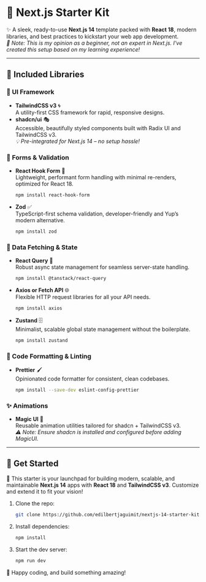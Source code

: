 # 🧪 Next.js Starter Kit

✨ A sleek, ready-to-use **Next.js 14** template packed with **React 18**, modern libraries, and best practices to kickstart your web app development.  
_📌 Note: This is my opinion as a beginner, not an expert in Next.js. I've created this setup based on my learning experience!_

---

## 🔋 Included Libraries

### 🎨 UI Framework

-   **TailwindCSS v3** 🌀  
    A utility-first CSS framework for rapid, responsive designs.
-   **shadcn/ui** 🎭  
    Accessible, beautifully styled components built with Radix UI and TailwindCSS v3.  
    _💡 Pre-integrated for Next.js 14 – no setup hassle!_

### 🧾 Forms & Validation

-   **React Hook Form** 📝  
    Lightweight, performant form handling with minimal re-renders, optimized for React 18.
    ```bash
    npm install react-hook-form
    ```
-   **Zod** ✅  
    TypeScript-first schema validation, developer-friendly and Yup’s modern alternative.
    ```bash
    npm install zod
    ```

### 🔄 Data Fetching & State

-   **React Query** 🔄  
    Robust async state management for seamless server-state handling.
    ```bash
    npm install @tanstack/react-query
    ```
-   **Axios or Fetch API** 🌐  
    Flexible HTTP request libraries for all your API needs.
    ```bash
    npm install axios
    ```
-   **Zustand** 🗄️  
    Minimalist, scalable global state management without the boilerplate.
    ```bash
    npm install zustand
    ```

### 🧼 Code Formatting & Linting

-   **Prettier** 🖌️  
    Opinionated code formatter for consistent, clean codebases.
    ```bash
    npm install --save-dev eslint-config-prettier
    ```

### ✨ Animations

-   **Magic UI** 🌟  
    Reusable animation utilities tailored for shadcn + TailwindCSS v3.  
    _⚠️ Note: Ensure shadcn is installed and configured before adding MagicUI._

---

## 🚀 Get Started

🚀 This starter is your launchpad for building modern, scalable, and maintainable **Next.js 14** apps with **React 18** and **TailwindCSS v3**. Customize and extend it to fit your vision!

1. Clone the repo:
    ```bash
    git clone https://github.com/edilbertjaguimit/nextjs-14-starter-kit.git
    ```
2. Install dependencies:
    ```bash
    npm install
    ```
3. Start the dev server:
    ```bash
    npm run dev
    ```

🌟 Happy coding, and build something amazing!
